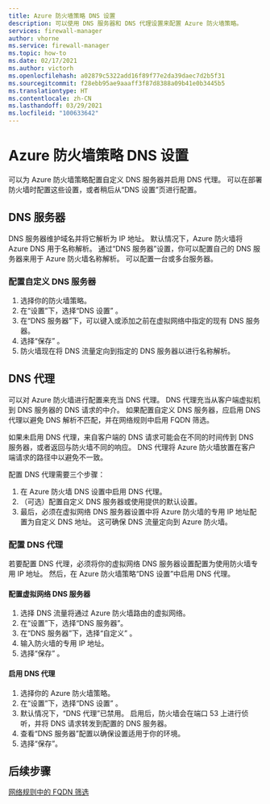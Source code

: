 ```yaml
---
title: Azure 防火墙策略 DNS 设置
description: 可以使用 DNS 服务器和 DNS 代理设置来配置 Azure 防火墙策略。
services: firewall-manager
author: vhorne
ms.service: firewall-manager
ms.topic: how-to
ms.date: 02/17/2021
ms.author: victorh
ms.openlocfilehash: a02879c5322add16f89f77e2da39daec7d2b5f31
ms.sourcegitcommit: f28ebb95ae9aaaff3f87d8388a09b41e0b3445b5
ms.translationtype: HT
ms.contentlocale: zh-CN
ms.lasthandoff: 03/29/2021
ms.locfileid: "100633642"
---
```

# <a name="azure-firewall-policy-dns-settings"></a>Azure 防火墙策略 DNS 设置

可以为 Azure 防火墙策略配置自定义 DNS 服务器并启用 DNS 代理。 可以在部署防火墙时配置这些设置，或者稍后从“DNS 设置”页进行配置。

## <a name="dns-servers"></a>DNS 服务器

DNS 服务器维护域名并将它解析为 IP 地址。 默认情况下，Azure 防火墙将 Azure DNS 用于名称解析。 通过“DNS 服务器”设置，你可以配置自己的 DNS 服务器来用于 Azure 防火墙名称解析。 可以配置一台或多台服务器。

### <a name="configure-custom-dns-servers"></a>配置自定义 DNS 服务器

1. 选择你的防火墙策略。
2. 在“设置”下，选择“DNS 设置” 。
3. 在“DNS 服务器”下，可以键入或添加之前在虚拟网络中指定的现有 DNS 服务器。
4. 选择“保存” 。
5. 防火墙现在将 DNS 流量定向到指定的 DNS 服务器以进行名称解析。

## <a name="dns-proxy"></a>DNS 代理

可以对 Azure 防火墙进行配置来充当 DNS 代理。 DNS 代理充当从客户端虚拟机到 DNS 服务器的 DNS 请求的中介。 如果配置自定义 DNS 服务器，应启用 DNS 代理以避免 DNS 解析不匹配，并在网络规则中启用 FQDN 筛选。

如果未启用 DNS 代理，来自客户端的 DNS 请求可能会在不同的时间传到 DNS 服务器，或者返回与防火墙不同的响应。 DNS 代理将 Azure 防火墙放置在客户端请求的路径中以避免不一致。

配置 DNS 代理需要三个步骤：

1. 在 Azure 防火墙 DNS 设置中启用 DNS 代理。
2. （可选）配置自定义 DNS 服务器或使用提供的默认设置。
3. 最后，必须在虚拟网络 DNS 服务器设置中将 Azure 防火墙的专用 IP 地址配置为自定义 DNS 地址。 这可确保 DNS 流量定向到 Azure 防火墙。

### <a name="configure-dns-proxy"></a>配置 DNS 代理

若要配置 DNS 代理，必须将你的虚拟网络 DNS 服务器设置配置为使用防火墙专用 IP 地址。 然后，在 Azure 防火墙策略“DNS 设置”中启用 DNS 代理。

#### <a name="configure-virtual-network-dns-servers"></a>配置虚拟网络 DNS 服务器

1. 选择 DNS 流量将通过 Azure 防火墙路由的虚拟网络。
2. 在“设置”下，选择“DNS 服务器”。 
3. 在“DNS 服务器”下，选择“自定义” 。
4. 输入防火墙的专用 IP 地址。
5. 选择“保存” 。

#### <a name="enable-dns-proxy"></a>启用 DNS 代理

1. 选择你的 Azure 防火墙策略。
2. 在“设置”下，选择“DNS 设置” 。
3. 默认情况下，“DNS 代理”已禁用。 启用后，防火墙会在端口 53 上进行侦听，并将 DNS 请求转发到配置的 DNS 服务器。
4. 查看“DNS 服务器”配置以确保设置适用于你的环境。
5. 选择“保存”。

## <a name="next-steps"></a>后续步骤

[网络规则中的 FQDN 筛选](fqdn-filtering-network-rules.md)